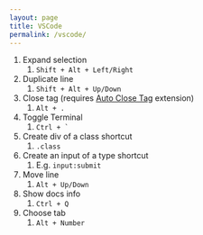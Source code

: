 ```yaml
---
layout: page
title: VSCode
permalink: /vscode/
---
```


1. Expand selection
   1. `Shift + Alt + Left/Right`
2. Duplicate line
   1. `Shift + Alt + Up/Down`
3. Close tag (requires [Auto Close Tag](https://marketplace.visualstudio.com/items?itemName=formulahendry.auto-close-tag) extension)
   1. `Alt + .`
4. Toggle Terminal
   1. `` Ctrl + `  ``
5. Create div of a class shortcut
   1. `.class`
6. Create an input of a type shortcut
   1. E.g. `input:submit`
7. Move line
   1. `Alt + Up/Down`
8. Show docs info
   1. `Ctrl + Q`
9. Choose tab
   1. `Alt + Number`
